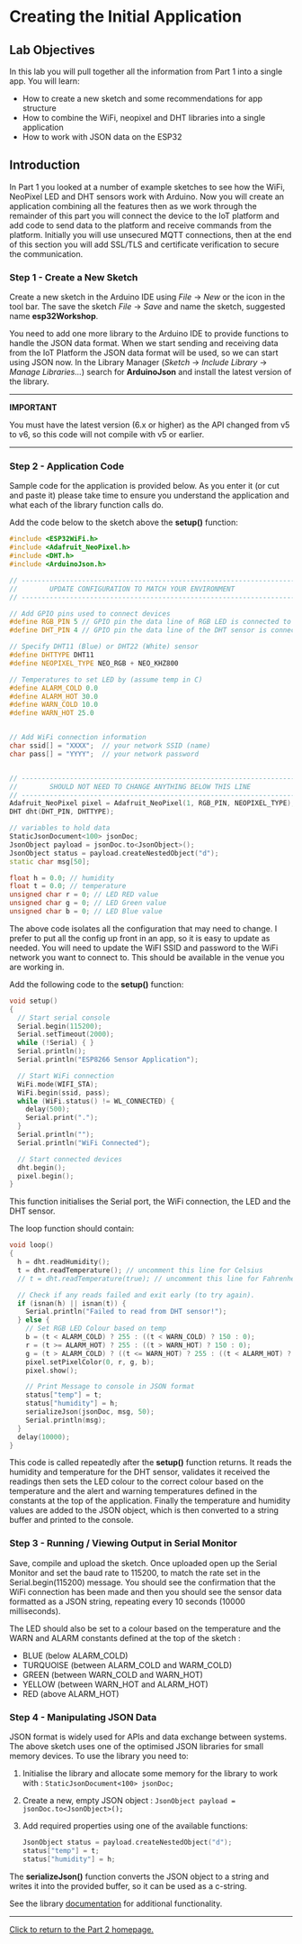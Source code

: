 # Creating the Initial Application

## Lab Objectives

In this lab you will pull together all the information from Part 1 into a single app. You will learn:

- How to create a new sketch and some recommendations for app structure
- How to combine the WiFi, neopixel and DHT libraries into a single application
- How to work with JSON data on the ESP32

## Introduction

In Part 1 you looked at a number of example sketches to see how the WiFi, NeoPixel LED and DHT sensors work with Arduino. Now you will create an application combining all the features then as we work through the remainder of this part you will connect the device to the IoT platform and add code to send data to the platform and receive commands from the platform. Initially you will use unsecured MQTT connections, then at the end of this section you will add SSL/TLS and certificate verification to secure the communication.

### Step 1 - Create a New Sketch

Create a new sketch in the Arduino IDE using *File* -> *New* or the icon in the tool bar. The save the sketch *File* -> *Save* and name the sketch, suggested name **esp32Workshop**.

You need to add one more library to the Arduino IDE to provide functions to handle the JSON data format. When we start sending and receiving data from the IoT Platform the JSON data format will be used, so we can start using JSON now. In the Library Manager (*Sketch* -> *Include Library* -> *Manage Libraries...*) search for **ArduinoJson** and install the latest version of the library. 

---
**IMPORTANT**

You must have the latest version (6.x or higher) as the API changed from v5 to v6, so this code will not compile with v5 or earlier.

---

### Step 2 - Application Code

Sample code for the application is provided below. As you enter it (or cut and paste it) please take time to ensure you understand the application and what each of the library function calls do.

Add the code below to the sketch above the **setup()** function:

```C++
#include <ESP32WiFi.h>
#include <Adafruit_NeoPixel.h>
#include <DHT.h>
#include <ArduinoJson.h>

// --------------------------------------------------------------------------------------------
//        UPDATE CONFIGURATION TO MATCH YOUR ENVIRONMENT
// --------------------------------------------------------------------------------------------

// Add GPIO pins used to connect devices
#define RGB_PIN 5 // GPIO pin the data line of RGB LED is connected to
#define DHT_PIN 4 // GPIO pin the data line of the DHT sensor is connected to

// Specify DHT11 (Blue) or DHT22 (White) sensor
#define DHTTYPE DHT11
#define NEOPIXEL_TYPE NEO_RGB + NEO_KHZ800

// Temperatures to set LED by (assume temp in C)
#define ALARM_COLD 0.0
#define ALARM_HOT 30.0
#define WARN_COLD 10.0
#define WARN_HOT 25.0


// Add WiFi connection information
char ssid[] = "XXXX";  // your network SSID (name)
char pass[] = "YYYY";  // your network password


// --------------------------------------------------------------------------------------------
//        SHOULD NOT NEED TO CHANGE ANYTHING BELOW THIS LINE
// --------------------------------------------------------------------------------------------
Adafruit_NeoPixel pixel = Adafruit_NeoPixel(1, RGB_PIN, NEOPIXEL_TYPE);
DHT dht(DHT_PIN, DHTTYPE);

// variables to hold data
StaticJsonDocument<100> jsonDoc;
JsonObject payload = jsonDoc.to<JsonObject>();
JsonObject status = payload.createNestedObject("d");
static char msg[50];

float h = 0.0; // humidity
float t = 0.0; // temperature
unsigned char r = 0; // LED RED value
unsigned char g = 0; // LED Green value
unsigned char b = 0; // LED Blue value

```

The above code isolates all the configuration that may need to change. I prefer to put all the config up front in an app, so it is easy to update as needed. You will need to update the WiFI SSID and password to the WiFi network you want to connect to. This should be available in the venue you are working in.

Add the following code to the **setup()** function:

```C++
void setup()
{
  // Start serial console
  Serial.begin(115200);
  Serial.setTimeout(2000);
  while (!Serial) { }
  Serial.println();
  Serial.println("ESP8266 Sensor Application");

  // Start WiFi connection
  WiFi.mode(WIFI_STA);
  WiFi.begin(ssid, pass);
  while (WiFi.status() != WL_CONNECTED) {
    delay(500);
    Serial.print(".");
  }
  Serial.println("");
  Serial.println("WiFi Connected");

  // Start connected devices
  dht.begin();
  pixel.begin();
}
```

This function initialises the Serial port, the WiFi connection, the LED and the DHT sensor.

The loop function should contain:

```C++
void loop()
{
  h = dht.readHumidity();
  t = dht.readTemperature(); // uncomment this line for Celsius
  // t = dht.readTemperature(true); // uncomment this line for Fahrenheit

  // Check if any reads failed and exit early (to try again).
  if (isnan(h) || isnan(t)) {
    Serial.println("Failed to read from DHT sensor!");
  } else {
    // Set RGB LED Colour based on temp
    b = (t < ALARM_COLD) ? 255 : ((t < WARN_COLD) ? 150 : 0);
    r = (t >= ALARM_HOT) ? 255 : ((t > WARN_HOT) ? 150 : 0);
    g = (t > ALARM_COLD) ? ((t <= WARN_HOT) ? 255 : ((t < ALARM_HOT) ? 150 : 0)) : 0;
    pixel.setPixelColor(0, r, g, b);
    pixel.show();

    // Print Message to console in JSON format
    status["temp"] = t;
    status["humidity"] = h;
    serializeJson(jsonDoc, msg, 50);
    Serial.println(msg);
  }
  delay(10000);
}
```

This code is called repeatedly after the **setup()** function returns. It reads the humidity and temperature for the DHT sensor, validates it received the readings then sets the LED colour to the correct colour based on the temperature and the alert and warning temperatures defined in the constants at the top of the application. Finally the temperature and humidity values are added to the JSON object, which is then converted to a string buffer and printed to the console.

### Step 3 - Running / Viewing Output in Serial Monitor

Save, compile and upload the sketch. Once uploaded open up the Serial Monitor and set the baud rate to 115200, to match the rate set in the Serial.begin(115200) message. You should see the confirmation that the WiFi connection has been made and then you should see the sensor data formatted as a JSON string, repeating every 10 seconds (10000 milliseconds).

The LED should also be set to a colour based on the temperature and the WARN and ALARM constants defined at the top of the sketch :

- BLUE (below ALARM_COLD)
- TURQUOISE (between ALARM_COLD and WARM_COLD)
- GREEN (between WARN_COLD and WARN_HOT)
- YELLOW (between WARN_HOT and ALARM_HOT)
- RED (above ALARM_HOT)

### Step 4 - Manipulating JSON Data

JSON format is widely used for APIs and data exchange between systems. The above sketch uses one of the optimised JSON libraries for small memory devices. To use the library you need to:

1. Initialise the library and allocate some memory for the library to work with : `StaticJsonDocument<100> jsonDoc;`
2. Create a new, empty JSON object : `JsonObject payload = jsonDoc.to<JsonObject>();`
3. Add required properties using one of the available functions:

    ```C++
    JsonObject status = payload.createNestedObject("d");
    status["temp"] = t;
    status["humidity"] = h;
    ```

The **serializeJson()** function converts the JSON object to a string and writes it into the provided buffer, so it can be used as a c-string.

See the library [documentation](https://arduinojson.org/v6/doc/) for additional functionality.

---

[Click to return to the Part 2 homepage.](https://care-group.github.io/ESP32-IoT-Workshop/docs/part2/)

